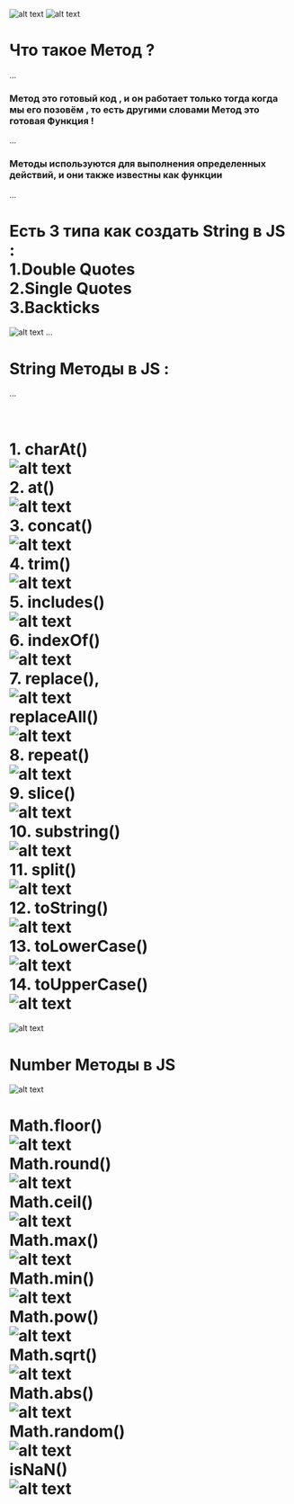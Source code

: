 ![alt text](image.png)
![alt text](image-1.png)
# Что такое Метод ?
... 
### Метод это готовый код , и он работает только тогда когда мы его позовём , то есть другими словами Метод это готовая Функция !
...
### Методы используются для выполнения определенных действий, и они также известны как функции 
...
# Есть 3 типа как создать String в JS : <br> 1.Double Quotes <br> 2.Single Quotes <br> 3.Backticks 
![alt text](image-2.png)
...
# String Методы в JS :
...
# <br> 1. charAt() <br> ![alt text](image-5.png) <br> 2. at() <br> ![alt text](image-6.png) <br> 3. concat() <br> ![alt text](image-7.png)<br> 4. trim() <br> ![alt text](image-8.png) <br> 5. includes() <br> ![alt text](image-9.png) <br> 6. indexOf() <br> ![alt text](image-10.png) <br> 7. replace(), <br> ![alt text](image-11.png) <br> replaceAll() <br> ![alt text](image-12.png) <br> 8. repeat() <br> ![alt text](image-13.png) <br> 9. slice() <br> ![alt text](image-14.png) <br> 10. substring() <br> ![alt text](image-15.png) <br> 11. split() <br> ![alt text](image-16.png) <br> 12. toString() <br> ![alt text](image-17.png) <br> 13. toLowerCase() <br> ![alt text](image-18.png) <br> 14. toUpperCase() <br> ![alt text](image-19.png)
![alt text](image-3.png)
# Number Методы в JS 
![alt text](image-4.png) 
# Math.floor() <br> ![alt text](image-20.png) <br> Math.round() <br> ![alt text](image-21.png) <br> Math.ceil() <br> ![alt text](image-22.png) <br> Math.max() <br> ![alt text](image-23.png) <br> Math.min() <br> ![alt text](image-24.png) <br> Math.pow() <br> ![alt text](image-25.png) <br> Math.sqrt() <br> ![alt text](image-26.png) <br> Math.abs() <br> ![alt text](image-27.png) <br> Math.random() <br> ![alt text](image-28.png) <br> isNaN() <br> ![alt text](image-29.png)
